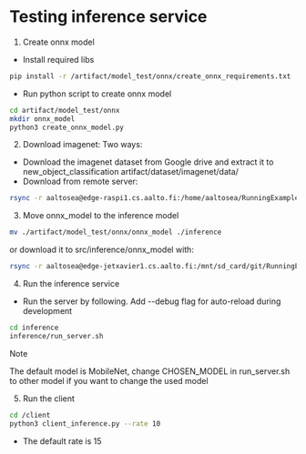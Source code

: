 # Testing inference service

1. Create onnx model

- Install required libs

```bash
pip install -r /artifact/model_test/onnx/create_onnx_requirements.txt
```

- Run python script to create onnx model

```bash
cd artifact/model_test/onnx
mkdir onnx_model
python3 create_onnx_model.py
```

2. Download imagenet:
   Two ways:

- Download the imagenet dataset from Google drive and extract it to new_object_classification artifact/dataset/imagenet/data/
- Download from remote server:

```bash
rsync -r aaltosea@edge-raspi1.cs.aalto.fi:/home/aaltosea/RunningExample/new_object_classification/src/artifact/dataset/imagenet/data/val_images $your_local_destination
```

3. Move onnx_model to the inference model

```bash
mv ./artifact/model_test/onnx/onnx_model ./inference
```

or download it to src/inference/onnx_model with:

```bash
rsync -r aaltosea@edge-jetxavier1.cs.aalto.fi:/mnt/sd_card/git/RunningExample/new_object_classification/src/artifact/model_test/onnx/onnx_model/ ./onnx_model
```

4. Run the inference service

- Run the server by following. Add --debug flag for auto-reload during development

```bash
cd inference
inference/run_server.sh
```

> [!NOTE]
>
> The default model is MobileNet, change CHOSEN_MODEL in run_server.sh to other model if you want to change the used model

5. Run the client

```bash
cd /client
python3 client_inference.py --rate 10
```

- The default rate is 15
